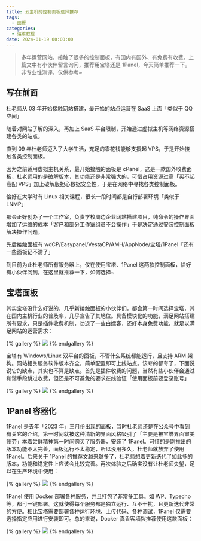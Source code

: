 ```yaml
---
title: 云主机的控制面板选择推荐
tags:
  - 面板
categories:
  - 运维教程
date: 2024-01-19 00:00:00
---
```


> 多年运营网站，接触了很多的控制面板，有国内有国外、有免费有收费。上篇文中有小伙伴留言询问，推荐用宝塔还是 1Panel，今天简单推荐一下。非专业性测评，仅供参考~

<!-- more -->

## 写在前面

杜老师从 03 年开始接触网站搭建，最开始的站点运营在 SaaS 上面「类似于 QQ 空间」

随着对网站了解的深入，再加上 SaaS 平台限制，开始通过虚拟主机等网络资源搭建各类的站点。

直到 09 年杜老师迈入了大学生活，充足的零花钱能够支援起 VPS，于是开始接触各类控制面板。

因为之前适用虚拟主机关系，最开始接触的面板是 cPanel，这是一款国外收费面板，杜老师用的是破解版本，其功能还是非常强大的，可惜占用资源过高「买不起高配 VPS」加上破解版担心数据安全性，于是在网络中寻找各类控制面板。

恰好在大学时有 Linux 相关课程，很长一段时间都是自行部署环境「类似于 LNMP」

那会正好创办了一个工作室，负责学校周边企业网站搭建项目，纯命令的操作界面增加了运维的成本「客户和部分工作室组员不会操作」于是决定通过安装控制面板解决操作问题。

先后接触面板有 wdCP/Easypanel/VestaCP/AMH/AppNode/宝塔/1Panel「还有一些面板记不清了」

到目前为止杜老师所有服务器上，仅在使用宝塔、1Panel 这两款控制面板，恰好有小伙伴问到，在这里就推荐一下，如何选择~

## 宝塔面板

其实宝塔没什么好说的，几乎新接触面板的小伙伴们，都会第一时间选择宝塔，其在国内主机行业的普及率，几乎宣告了其地位。具备模块化的功能，满足网站搭建所有要求，只是插件收费机制，劝退了一些白嫖客，还好本身免费功能，就足以满足网站的运营需求：

{% gallery %}
![](https://cdn.dusays.com/2024/01/668-1.jpg)
{% endgallery %}

宝塔有 Windows/Linux 双平台的面板，不管什么系统都能运行，且支持 ARM 架构。网站相关服务软件版本齐全，简单配置即可上线站点。该夸的都夸了，下面说说它的缺点，其实也不算是缺点。首先是插件收费的问题，当然有些小伙伴会通过和谐手段跳过收费，但还是不可避免的要求在线验证「使用面板前要登录账号」

{% gallery %}
![](https://cdn.dusays.com/2024/01/668-2.jpg)
{% endgallery %}

## 1Panel 容器化

1Panel 是去年「2023 年」三月份出现的面板，当时杜老师还是在公众号中看到有关它的介绍，第一时间就被这种清新的界面风格吸引了「主要是被宝塔界面审美疲劳」本着尝鲜精神第一时间购买了服务器，安装了 1Panel。可惜的是刚推出的版本功能不太完善，面板运行不太稳定，所以没用多久，杜老师就放弃了使用 1Panel。后来关于 1Panel 的推荐文越来越多了，杜老师想着更新迭代了如此多的版本，功能和稳定性上应该会比较完善。再次体验之后确实没有让杜老师失望，足以在生产环境中使用：

{% gallery %}
![](https://cdn.dusays.com/2024/01/668-3.jpg)
{% endgallery %}

1Panel 使用 Docker 部署各种服务，并且打包了非常多工具。如 WP、Typecho 等，都可一键部署。这就使得每个服务都是独立运行、互不干扰，且更新迭代非常的方便。相比宝塔需要部署各种运行环境、上传代码、各种调试，1Panel 仅需要选择指定应用进行安装即可。总的来说，Docker 真香客墙裂推荐使用这款面板：

{% gallery %}
![](https://cdn.dusays.com/2024/01/668-4.jpg)
{% endgallery %}